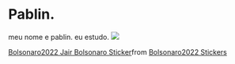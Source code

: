 # Pablin.
meu nome e pablin.
eu estudo. 
![](https://tenor.com/bilh6.gif)
<div class="tenor-gif-embed" data-postid="16725736" data-share-method="host" data-aspect-ratio="0.678125" data-width="100%"><a href="https://tenor.com/view/bolsonaro2022-jair-bolsonaro-brasil-gif-16725736">Bolsonaro2022 Jair Bolsonaro Sticker</a>from <a href="https://tenor.com/search/bolsonaro2022-stickers">Bolsonaro2022 Stickers</a></div> <script type="text/javascript" async src="https://tenor.com/embed.js"></script>
